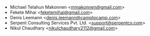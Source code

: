 - Michael Telahun Makonnen \<<mmakonnen@gmail.com>\>
- Fekete Mihai \<<feketemihai@gmail.com>\>
- Denis Leemann \<<denis.leemann@camptocamp.com>\>
- Serpent Consulting Services Pvt. Ltd. \<<support@serpentcs.com>\>
- Nikul Chaudhary \<<nikulchaudhary2112@gmail.com>\>
